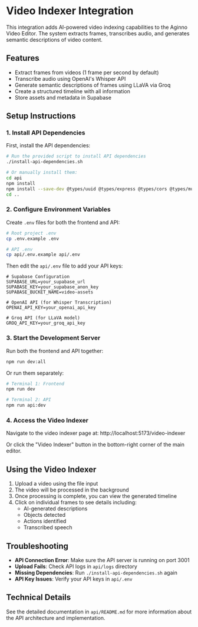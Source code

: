 # Video Indexer Integration

This integration adds AI-powered video indexing capabilities to the Aginno Video Editor. The system extracts frames, transcribes audio, and generates semantic descriptions of video content.

## Features

- Extract frames from videos (1 frame per second by default)
- Transcribe audio using OpenAI's Whisper API
- Generate semantic descriptions of frames using LLaVA via Groq
- Create a structured timeline with all information
- Store assets and metadata in Supabase

## Setup Instructions

### 1. Install API Dependencies

First, install the API dependencies:

```bash
# Run the provided script to install API dependencies
./install-api-dependencies.sh

# Or manually install them:
cd api
npm install
npm install --save-dev @types/uuid @types/express @types/cors @types/multer
cd ..
```

### 2. Configure Environment Variables

Create `.env` files for both the frontend and API:

```bash
# Root project .env
cp .env.example .env

# API .env
cp api/.env.example api/.env
```

Then edit the `api/.env` file to add your API keys:

```
# Supabase Configuration
SUPABASE_URL=your_supabase_url
SUPABASE_KEY=your_supabase_anon_key
SUPABASE_BUCKET_NAME=video-assets

# OpenAI API (for Whisper Transcription)
OPENAI_API_KEY=your_openai_api_key

# Groq API (for LLaVA model)
GROQ_API_KEY=your_groq_api_key
```

### 3. Start the Development Server

Run both the frontend and API together:

```bash
npm run dev:all
```

Or run them separately:

```bash
# Terminal 1: Frontend
npm run dev

# Terminal 2: API
npm run api:dev
```

### 4. Access the Video Indexer

Navigate to the video indexer page at:
http://localhost:5173/video-indexer

Or click the "Video Indexer" button in the bottom-right corner of the main editor.

## Using the Video Indexer

1. Upload a video using the file input
2. The video will be processed in the background
3. Once processing is complete, you can view the generated timeline
4. Click on individual frames to see details including:
   - AI-generated descriptions
   - Objects detected
   - Actions identified
   - Transcribed speech

## Troubleshooting

- **API Connection Error**: Make sure the API server is running on port 3001
- **Upload Fails**: Check API logs in `api/logs` directory
- **Missing Dependencies**: Run `./install-api-dependencies.sh` again
- **API Key Issues**: Verify your API keys in `api/.env`

## Technical Details

See the detailed documentation in `api/README.md` for more information about the API architecture and implementation. 